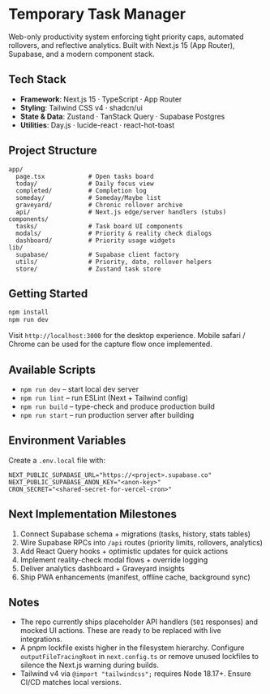 # Temporary Task Manager

Web-only productivity system enforcing tight priority caps, automated rollovers, and reflective analytics. Built with Next.js 15 (App Router), Supabase, and a modern component stack.

## Tech Stack
- **Framework**: Next.js 15 · TypeScript · App Router
- **Styling**: Tailwind CSS v4 · shadcn/ui
- **State & Data**: Zustand · TanStack Query · Supabase Postgres
- **Utilities**: Day.js · lucide-react · react-hot-toast

## Project Structure
```
app/
  page.tsx            # Open tasks board
  today/              # Daily focus view
  completed/          # Completion log
  someday/            # Someday/Maybe list
  graveyard/          # Chronic rollover archive
  api/                # Next.js edge/server handlers (stubs)
components/
  tasks/              # Task board UI components
  modals/             # Priority & reality check dialogs
  dashboard/          # Priority usage widgets
lib/
  supabase/           # Supabase client factory
  utils/              # Priority, date, rollover helpers
  store/              # Zustand task store
```

## Getting Started
```bash
npm install
npm run dev
```
Visit `http://localhost:3000` for the desktop experience. Mobile safari / Chrome can be used for the capture flow once implemented.

## Available Scripts
- `npm run dev` – start local dev server
- `npm run lint` – run ESLint (Next + Tailwind config)
- `npm run build` – type-check and produce production build
- `npm run start` – run production server after building

## Environment Variables
Create a `.env.local` file with:
```
NEXT_PUBLIC_SUPABASE_URL="https://<project>.supabase.co"
NEXT_PUBLIC_SUPABASE_ANON_KEY="<anon-key>"
CRON_SECRET="<shared-secret-for-vercel-cron>"
```

## Next Implementation Milestones
1. Connect Supabase schema + migrations (tasks, history, stats tables)
2. Wire Supabase RPCs into `/api` routes (priority limits, rollovers, analytics)
3. Add React Query hooks + optimistic updates for quick actions
4. Implement reality-check modal flows + override logging
5. Deliver analytics dashboard + Graveyard insights
6. Ship PWA enhancements (manifest, offline cache, background sync)

## Notes
- The repo currently ships placeholder API handlers (`501` responses) and mocked UI actions. These are ready to be replaced with live integrations.
- A pnpm lockfile exists higher in the filesystem hierarchy. Configure `outputFileTracingRoot` in `next.config.ts` or remove unused lockfiles to silence the Next.js warning during builds.
- Tailwind v4 via `@import "tailwindcss";` requires Node 18.17+. Ensure CI/CD matches local versions.
